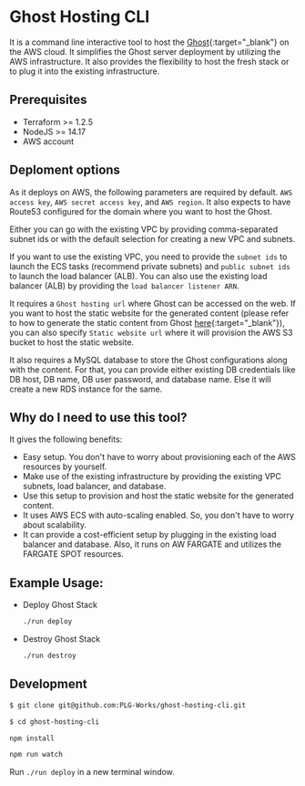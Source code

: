 # Ghost Hosting  CLI
It is a command line interactive tool to host the [Ghost](https://ghost.org/){:target="_blank"} on the AWS cloud. It simplifies the Ghost server deployment by utilizing the AWS infrastructure. It also provides the flexibility to host the fresh stack or to plug it into the existing infrastructure.

## Prerequisites
- Terraform >= 1.2.5
- NodeJS >= 14.17
- AWS account

## Deploment options

As it deploys on AWS, the following parameters are required by default. `AWS access key`, `AWS secret access key`, and `AWS region`. It also expects to have Route53 configured for the domain where you want to host the Ghost.

Either you can go with the existing VPC by providing comma-separated subnet ids or with the default selection for creating a new VPC and subnets. 

If you want to use the existing VPC, you need to provide the `subnet ids` to launch the ECS tasks (recommend private subnets) and `public subnet ids` to launch the load balancer (ALB). You can also use the existing load balancer (ALB) by providing the `load balancer listener ARN`.

It requires a `Ghost hosting url` where Ghost can be accessed on the web. If you want to host the static website for the generated content (please refer to how to generate the static content from Ghost [here](https://github.com/PLG-Works/ghost-static-website-generator){:target="_blank"}), you can also specify `Static website url` where it will provision the AWS S3 bucket to host the static website.

It also requires a MySQL database to store the Ghost configurations along with the content. For that, you can provide either existing DB credentials like DB host, DB name, DB user password, and database name. Else it will create a new RDS instance for the same.

## Why do I need to use this tool?
It gives the following benefits:
- Easy setup. You don't have to worry about provisioning each of the AWS resources by yourself.
- Make use of the existing infrastructure by providing the existing VPC subnets, load balancer, and database.
- Use this setup to provision and host the static website for the generated content.
- It uses AWS ECS with auto-scaling enabled. So, you don't have to worry about scalability.
- It can provide a cost-efficient setup by plugging in the existing load balancer and database. Also, it runs on AW FARGATE and utilizes the FARGATE SPOT resources.


## Example Usage:

- Deploy Ghost Stack
    ```bash
    ./run deploy
    ```

- Destroy Ghost Stack
    ```bash
    ./run destroy
    ```

## Development 

```bash
$ git clone git@github.com:PLG-Works/ghost-hosting-cli.git

$ cd ghost-hosting-cli

npm install

npm run watch
```

Run `./run deploy` in a new terminal window.
